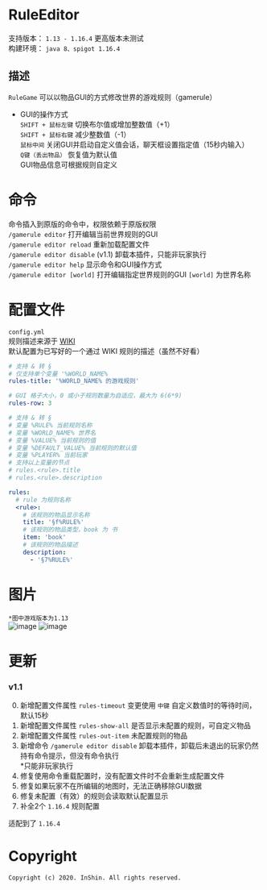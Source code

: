 # RuleEditor  
支持版本： ```1.13 - 1.16.4```  更高版本未测试  
构建环境： ```java 8、spigot 1.16.4```

## 描述  
```RuleGame``` 可以以物品GUI的方式修改世界的游戏规则（gamerule）  
- GUI的操作方式  
```SHIFT + 鼠标左键``` 切换布尔值或增加整数值（+1）  
```SHIFT + 鼠标右键``` 减少整数值（-1）  
```鼠标中间``` 关闭GUI并启动自定义值会话，聊天框设置指定值（15秒内输入）  
```Q键（丢出物品）``` 恢复值为默认值  
GUI物品信息可根据规则自定义

# 命令  
命令插入到原版的命令中，权限依赖于原版权限  
```/gamerule editor``` 打开编辑当前世界规则的GUI  
```/gamerule editor reload``` 重新加载配置文件  
```/gamerule editor disable``` (v1.1) 卸载本插件，只能非玩家执行  
```/gamerule editor help``` 显示命令和GUI操作方式  
```/gamerule editor [world]``` 打开编辑指定世界规则的GUI ```[world]``` 为世界名称

# 配置文件  
```config.yml```  
规则描述来源于 [WIKI](https://minecraft-zh.gamepedia.com/%E5%91%BD%E4%BB%A4/gamerule)  
默认配置为已写好的一个通过 WIKI 规则的描述（虽然不好看）

```yaml
# 支持 & 转 §
# 仅支持单个变量 '%WORLD_NAME%
rules-title: '%WORLD_NAME% 的游戏规则'

# GUI 格子大小，0 或小于规则数量为自适应，最大为 6(6*9)
rules-row: 3

# 支持 & 转 §
# 变量 %RULE% 当前规则名称
# 变量 %WORLD_NAME% 世界名
# 变量 %VALUE% 当前规则的值
# 变量 %DEFAULT_VALUE% 当前规则的默认值
# 变量 %PLAYER% 当前玩家
# 支持以上变量的节点
# rules.<rule>.title
# rules.<rule>.description

rules:
  # rule 为规则名称
  <rule>:
    # 该规则的物品显示名称
    title: '§f%RULE%'
    # 该规则的物品类型，book 为 书
    item: 'book'
    # 该规则的物品描述
    description:
      - '§7%RULE%'
```

# 图片  
```*图中游戏版本为1.13```  
![image](./screenshots/screenshots2.png)
![image](./screenshots/screenshots3.png)


# 更新
### v1.1
0. 新增配置文件属性 ```rules-timeout``` 变更使用 ```中键``` 自定义数值时的等待时间，默认15秒  
0. 新增配置文件属性 ```rules-show-all``` 是否显示未配置的规则，可自定义物品  
0. 新增配置文件属性 ```rules-out-item``` 未配置规则的物品  
0. 新增命令 ```/gamerule editor disable``` 卸载本插件，卸载后未退出的玩家仍然持有命令提示，但没有命令执行  
   *只能非玩家执行  
0. 修复使用命令重载配置时，没有配置文件时不会重新生成配置文件  
0. 修复如果玩家不在所编辑的地图时，无法正确移除GUI数据  
0. 修复未配置（有效）的规则会读取默认配置显示  
0. 补全2个 ```1.16.4``` 规则配置  

适配到了 ```1.16.4```  

# Copyright  
```Copyright (c) 2020. InShin. All rights reserved.```
